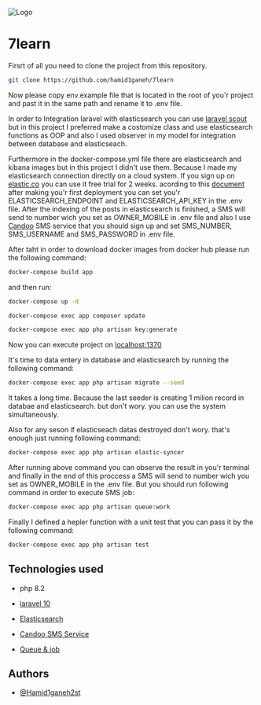 ![Logo](https://github.com/hamid1ganeh/7learn/blob/main/logo.jpeg)

# 7learn
Firsrt of all you need to clone the project from this repository.
```bash
git clone https://github.com/hamid1ganeh/7learn
```
Now please copy env.example file that is located in the root of you'r project and past it in the same path and rename it to .env file.

In order to Integration laravel with elasticsearch you can use  [laravel scout](https://laravel.com/docs/10.x/scout) but in this project I preferred make a costomize class and use elasticsearch functions as OOP and also I used observer in my model for integration between database and elasticseach.

Furthermore in the docker-compose.yml file there are elasticsearch and kibana images but in this project I didn't use them. Because I made my elasticsearch connection directly on a cloud system. If you sign up on [elastic.co](https://www.elastic.co) you can use it free trial for 2 weeks. acording to this [document](https://www.elastic.co/guide/en/elasticsearch/client/php-api/current/connecting.html) after making you'r first deployment you can set you'r ELASTICSEARCH_ENDPOINT and ELASTICSEARCH_API_KEY in the .env file.
After the indexing of the posts in elasticsearch is finished, a SMS will send to number wich you set as OWNER_MOBILE in .env file and also I use [Candoo](http://my.candoosms.com)  SMS service that you should sign up and set SMS_NUMBER, SMS_USERNAME and SMS_PASSWORD in .env file.


 
After taht in order to download docker images from docker hub please run the following command:
```bash
docker-compose build app
```
and then run:
```bash
docker-compose up -d
```
```bash
docker-compose exec app composer update
```
```bash
docker-compose exec app php artisan key:generate
```

Now you can execute project on [localhost:1370](localhost:1370) 

It's time to data entery in database and elasticsearch by running the following command:
```bash
docker-compose exec app php artisan migrate --seed
```
It takes a long time. Because the last seeder is creating 1 milion record in databae and elasticsearch. but don't wory. you can use the system simultaneously.

Also for any seson if elasticseach datas destroyed don't wory. that's enough just running following command:
```bash
docker-compose exec app php artisan elastic-syncer
```
After running  above command you can observe the result in you'r terminal and finally in the end of this proccess a SMS will send to number wich you set as OWNER_MOBILE in the .env file.
But you should run following command in order to execute SMS job: 
```bash
docker-compose exec app php artisan queue:work
```

Finally I defined a hepler function with a unit test that you can pass it by the following command:
```bash
docker-compose exec app php artisan test
```


## Technologies used

- php 8.2

- [laravel 10](https://laravel.com/docs/10.x)

- [Elasticsearch](https://www.elastic.co/)

- [Candoo SMS Service](http://my.candoosms.com/)

- [Queue & job](https://laravel.com/docs/10.x/queues)
 


## Authors

- [@Hamid1ganeh2st](https://github.com/hamid1ganeh)

